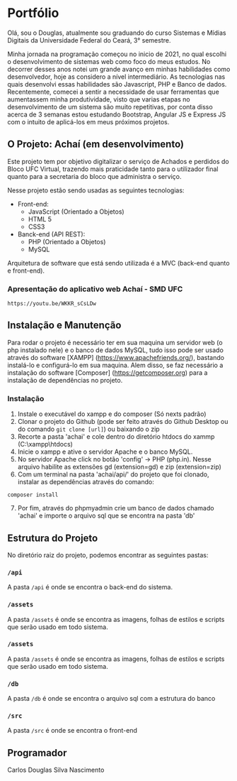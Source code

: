 # Portfólio

Olá, sou o Douglas, atualmente sou graduando do curso Sistemas e Mídias Digitais da Universidade Federal do Ceará, 3° semestre. 

Minha jornada na programação começou no inicio de 2021, no qual escolhi o desenvolvimento de sistemas web como foco do meus estudos. No decorrer desses anos notei um grande avanço em minhas habilidades como desenvolvedor, hoje as considero a nível intermediário. As tecnologias nas quais desenvolvi essas habilidades são Javascript, PHP e Banco de dados. Recentemente, comecei a sentir a necessidade de usar ferramentas que aumentassem minha produtividade, visto que varias etapas no desenvolvimento de um sistema são muito repetitivas, por conta disso acerca de 3 semanas estou estudando Bootstrap, Angular JS e Express JS com o intuito de aplicá-los em meus próximos projetos. 

## O Projeto: Achaí (em desenvolvimento)
 
Este projeto tem por objetivo digitalizar o serviço de Achados e perdidos do Bloco UFC Virtual, trazendo mais praticidade tanto para o utilizador final quanto para a secretaria do bloco que administra o serviço.

Nesse projeto estão sendo usadas as seguintes tecnologias: 
  + Front-end:
    - JavaScript (Orientado a Objetos)
    - HTML 5
    - CSS3
  + Banck-end (API REST):
    - PHP (Orientado a Objetos)
    - MySQL
    
Arquitetura de software que está sendo utilizada é a MVC (back-end quanto e front-end).

### Apresentação do aplicativo web Achaí - SMD UFC
    https://youtu.be/WKKR_sCsLDw

## Instalação e Manutenção    

Para rodar o projeto é necessário ter em sua maquina um servidor web (o php instalado nele) e o banco de dados MySQL, tudo isso pode ser usado através do software [XAMPP] (https://www.apachefriends.org/), bastando instalá-lo e configurá-lo em sua maquina. Alem disso, se faz necessário a instalação do software [Composer] (https://getcomposer.org) para a instalação de dependências no projeto. 

### Instalação
1. Instale o executável do xampp e do composer (Só nexts padrão)
2. Clonar o projeto do Github (pode ser feito através do Github Desktop ou do comando `git clone [url]`) ou baixando o zip
3. Recorte a pasta 'achai' e cole dentro do diretório htdocs do xammp (C:\xampp\htdocs)
4. Inicie o xampp e ative o servidor Apache e o banco MySQL.
5. No servidor Apache click no botão 'config' -> PHP (php.in). Nesse arquivo habilite as extensões gd (extension=gd) e zip (extension=zip)
6. Com um terminal na pasta 'achai/api/' do projeto que foi clonado, instalar as dependências através do comando:
```  
composer install  
``` 
7. Por fim, através do phpmyadmin crie um banco de dados chamado 'achai' e importe o arquivo sql que se encontra na pasta 'db'
   
## Estrutura do Projeto

No diretório raiz do projeto, podemos encontrar as seguintes pastas:

### `/api`

A pasta `/api` é onde se encontra o back-end do sistema.

### `/assets`

A pasta `/assets` é onde se encontra as imagens, folhas de estilos e scripts que serão usado em todo sistema.

### `/assets`

A pasta `/assets` é onde se encontra as imagens, folhas de estilos e scripts que serão usado em todo sistema.

### `/db`

A pasta `/db` é onde se encontra o arquivo sql com a estrutura do banco

### `/src`

A pasta `/src` é onde se encontra o front-end

## Programador
Carlos Douglas Silva Nascimento
